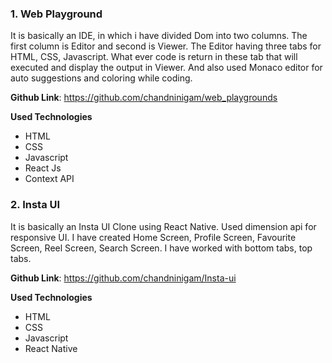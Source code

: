 <h3>1. Web Playground</h3>
<p>It is basically an IDE, in which i have divided Dom into two columns. The first column is Editor and second is Viewer. The Editor having three tabs for HTML, CSS, Javascript. What ever code is return in these tab that will executed and display the output in Viewer. And also used Monaco editor for auto suggestions and coloring while coding. </p>

**Github Link**: https://github.com/chandninigam/web_playgrounds

**Used Technologies**

 <ul class="card-wrapper">
    <li class="card">HTML</li>
    <li class="card">CSS</li>
    <li class="card">Javascript</li>
    <li class="card">React Js</li>
    <li class="card">Context API </li>
</ul>

<h3>2. Insta UI</h3>
<p>It is basically an Insta UI Clone using React Native. Used dimension api for responsive UI. I have created Home Screen, Profile Screen, Favourite Screen, Reel Screen, Search Screen. I have worked with bottom tabs, top tabs.</p>

**Github Link**: https://github.com/chandninigam/Insta-ui

**Used Technologies**

 <ul class="card-wrapper">
    <li class="card">HTML</li>
    <li class="card">CSS</li>
    <li class="card">Javascript</li>
    <li class="card">React Native</li>
</ul>

